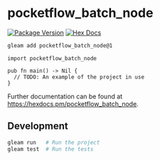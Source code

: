 # pocketflow_batch_node

[![Package Version](https://img.shields.io/hexpm/v/pocketflow_batch_node)](https://hex.pm/packages/pocketflow_batch_node)
[![Hex Docs](https://img.shields.io/badge/hex-docs-ffaff3)](https://hexdocs.pm/pocketflow_batch_node/)

```sh
gleam add pocketflow_batch_node@1
```
```gleam
import pocketflow_batch_node

pub fn main() -> Nil {
  // TODO: An example of the project in use
}
```

Further documentation can be found at <https://hexdocs.pm/pocketflow_batch_node>.

## Development

```sh
gleam run   # Run the project
gleam test  # Run the tests
```
